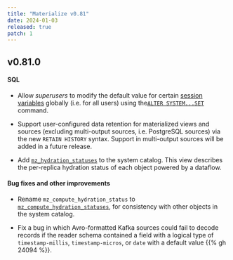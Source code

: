 ```yaml
---
title: "Materialize v0.81"
date: 2024-01-03
released: true
patch: 1
---
```


## v0.81.0

[//]: # "NOTE(morsapaes) v0.81 shipped a stub implementation of the MySQL source
behind a feature flag."

#### SQL

* Allow _superusers_ to modify the default value for certain [session variables](/sql/set/#session-variables)
  globally (i.e. for all users) using the[`ALTER SYSTEM...SET`](/sql/alter-system-set/)
  command.

* Support user-configured data retention for materialized views and sources
  (excluding multi-output sources, i.e. PostgreSQL sources) via the new `RETAIN
  HISTORY` syntax. Support in multi-output sources will be added in a future
  release.

* Add [`mz_hydration_statuses`](/sql/system-catalog/mz_internal/#mz_hydration_statuses)
  to the system catalog. This view describes the per-replica hydration status of
  each object powered by a dataflow.

#### Bug fixes and other improvements

* Rename `mz_compute_hydration_status` to [`mz_compute_hydration_statuses`](/sql/system-catalog/mz_internal/#mz_compute_hydration_statuses),
  for consistency with other objects in the system catalog.

* Fix a bug in which Avro-formatted Kafka sources could fail to decode records
  if the reader schema contained a field with a logical type of
  `timestamp-millis`, `timestamp-micros`, or `date` with a default value
  {{% gh 24094 %}}.

